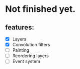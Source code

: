 # Not finished yet.
## features:
- [x] Layers
- [x] Convolution filters
- [ ] Painting
- [ ] Reordering layers
- [ ] Event system